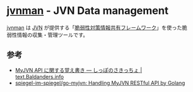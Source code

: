 # [jvnman] - JVN Data management

[jvnman] は [JVN] が提供する「[脆弱性対策情報共有フレームワーク]」を使った脆弱性情報の収集・管理ツールです。






## 参考

- [MyJVN API に関する覚え書き — しっぽのさきっちょ | text.Baldanders.info](http://text.baldanders.info/remark/2018/03/myjvn-api/)
- [spiegel-im-spiegel/go-myjvn: Handling MyJVN RESTful API by Golang](https://github.com/spiegel-im-spiegel/go-myjvn)

[jvnman]: https://github.com/spiegel-im-spiegel/jvnman "spiegel-im-spiegel/jvnman: JVN Data management"
[JVN]: https://jvn.jp/ "Japan Vulnerability Notes"
[脆弱性対策情報共有フレームワーク]: https://jvndb.jvn.jp/apis/myjvn/ "脆弱性対策情報共有フレームワーク - MyJVN"
